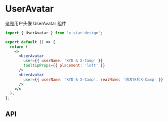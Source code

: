 # UserAvatar

这是用户头像 UserAvatar 组件

```jsx
import { UserAvatar } from 'x-star-design';

export default () => {
  return (
    <>
      <UserAvatar
        user={{ userName: 'XYD & X-Camp' }}
        tooltipProps={{ placement: 'left' }}
      />
      <UserAvatar
        user={{ userName: 'XYD & X-Camp', realName: '信友队和X-Camp' }}
      />
    </>
  );
};
```

## API

<API id="UserAvatar"></API>
